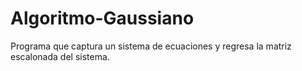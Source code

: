# Algoritmo-Gaussiano
Programa que captura un sistema de ecuaciones y regresa la matriz escalonada del sistema.
